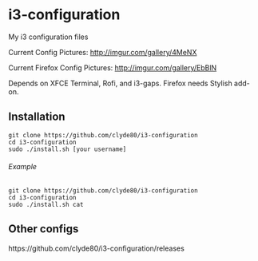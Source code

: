 # i3-configuration
My i3 configuration files

Current Config Pictures: http://imgur.com/gallery/4MeNX

Current Firefox Config Pictures: http://imgur.com/gallery/EbBlN

Depends on XFCE Terminal, Rofi, and i3-gaps. Firefox needs Stylish add-on.

<h2>Installation</h2>
<code>git clone https://github.com/clyde80/i3-configuration</code><br>
<code>cd i3-configuration</code><br>
<code>sudo ./install.sh [your username]</code>

<h6>Example</h6>
<code>git clone https://github.com/clyde80/i3-configuration</code><br>
<code>cd i3-configuration</code><br>
<code>sudo ./install.sh cat</code>

<h2>Other configs</h2>
https://github.com/clyde80/i3-configuration/releases
